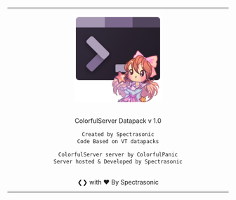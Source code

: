 
---
<div align="center">
<img src="../cataserver.png" width="200px">

<br>
<br>

ColorfulServer Datapack v 1.0
```
Created by Spectrasonic
Code Based on VT datapacks
```

```
ColorfulServer server by ColorfulPanic
Server hosted & Developed by Spectrasonic
```

<br>
❮❯ with ❤︎ By Spectrasonic
</div>

---